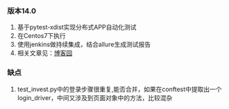 ### 版本14.0
1. 基于pytest-xdist实现分布式APP自动化测试
2. 在Centos7下执行
3. 使用jenkins做持续集成，结合allure生成测试报告
4. 相关文章见：[博客园](https://www.cnblogs.com/my_captain/category/1752378.html)

### 缺点
1. test_invest.py中的登录步骤很重复,能否合并，如果在conftest中提取出一个login_driver，中间又涉及到页面对象中的方法，比较混杂


  